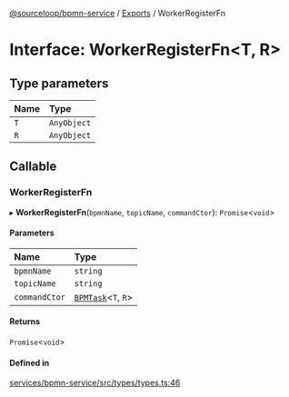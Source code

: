 [@sourceloop/bpmn-service](../README.md) / [Exports](../modules.md) / WorkerRegisterFn

# Interface: WorkerRegisterFn<T, R\>

## Type parameters

| Name | Type |
| :------ | :------ |
| `T` | `AnyObject` |
| `R` | `AnyObject` |

## Callable

### WorkerRegisterFn

▸ **WorkerRegisterFn**(`bpmnName`, `topicName`, `commandCtor`): `Promise`<`void`\>

#### Parameters

| Name | Type |
| :------ | :------ |
| `bpmnName` | `string` |
| `topicName` | `string` |
| `commandCtor` | [`BPMTask`](../classes/BPMTask.md)<`T`, `R`\> |

#### Returns

`Promise`<`void`\>

#### Defined in

[services/bpmn-service/src/types/types.ts:46](https://github.com/sourcefuse/loopback4-microservice-catalog/blob/6c16af104/services/bpmn-service/src/types/types.ts#L46)
